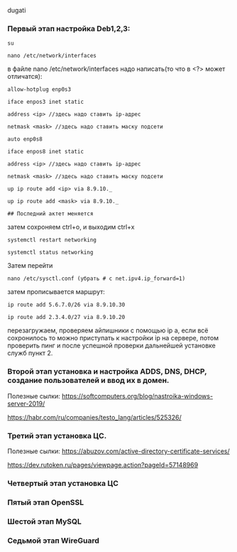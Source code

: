 dugati

### **Первый этап** настройка Deb1,2,3:
    
    su

    nano /etc/network/interfaces
в файле nano /etc/network/interfaces надо написать(то что в <?> может отличатся):

    allow-hotplug enp0s3

    iface enpos3 inet static
    
    address <ip> //здесь надо ставить ip-адрес 

    netmask <mask> //здесь надо ставить маску подсети

    auto enp0s8

    iface enpos8 inet static
    
    address <ip> //здесь надо ставить ip-адрес 

    netmask <mask> //здесь надо ставить маску подсети

    up ip route add <ip> via 8.9.10._
    
    up ip route add <mask> via 8.9.10._ 

    ## Последний актет меняется 


    
затем сохроняем ctrl+o, и выходим ctrl+x

    systemctl restart networking

    systemctl status networking

Затем перейти

    nano /etc/sysctl.conf (убрать # с net.ipv4.ip_forward=1)

затем прописывается маршрут:

    ip route add 5.6.7.0/26 via 8.9.10.30

    ip route add 2.3.4.0/27 via 8.9.10.20

перезагружаем, проверяем айпишники с помощью ip a, если всё сохронилось то можно приступать к настройки ip на сервере, потом проверить пинг и после успешной проверки дальнейшей установке служб пункт 2.

### **Второй этап** установка и настройка ADDS, DNS, DHCP, создание пользователей и ввод их в домен.

Полезные сылки: https://softcomputers.org/blog/nastroika-windows-server-2019/

https://habr.com/ru/companies/testo_lang/articles/525326/

### **Третий этап** установка ЦС. 

Полезные сылки: https://abuzov.com/active-directory-certificate-services/

https://dev.rutoken.ru/pages/viewpage.action?pageId=57148969

### **Четвертый этап установка ЦС** 

### **Пятый этап OpenSSL** 

### **Шестой этап MySQL** 

### **Седьмой этап WireGuard** 
